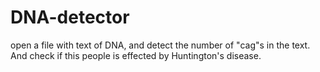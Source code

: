 # DNA-detector
open a file with text of DNA, and detect the number of "cag"s in the text. And check if this people is effected by Huntington's disease.
